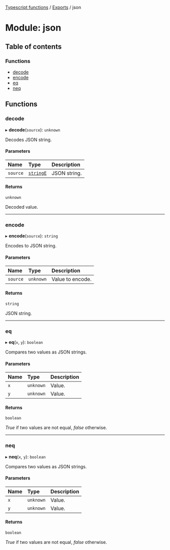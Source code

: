 [Typescript functions](../index.md) / [Exports](../modules.md) / json

# Module: json

## Table of contents

### Functions

- [decode](json.md#decode)
- [encode](json.md#encode)
- [eq](json.md#eq)
- [neq](json.md#neq)

## Functions

### decode

▸ **decode**(`source`): `unknown`

Decodes JSON string.

#### Parameters

| Name | Type | Description |
| :------ | :------ | :------ |
| `source` | [`stringE`](types_core.md#stringe) | JSON string. |

#### Returns

`unknown`

Decoded value.

___

### encode

▸ **encode**(`source`): `string`

Encodes to JSON string.

#### Parameters

| Name | Type | Description |
| :------ | :------ | :------ |
| `source` | `unknown` | Value to encode. |

#### Returns

`string`

JSON string.

___

### eq

▸ **eq**(`x`, `y`): `boolean`

Compares two values as JSON strings.

#### Parameters

| Name | Type | Description |
| :------ | :------ | :------ |
| `x` | `unknown` | Value. |
| `y` | `unknown` | Value. |

#### Returns

`boolean`

_True_ if two values are not equal, _false_ otherwise.

___

### neq

▸ **neq**(`x`, `y`): `boolean`

Compares two values as JSON strings.

#### Parameters

| Name | Type | Description |
| :------ | :------ | :------ |
| `x` | `unknown` | Value. |
| `y` | `unknown` | Value. |

#### Returns

`boolean`

_True_ if two values are not equal, _false_ otherwise.
